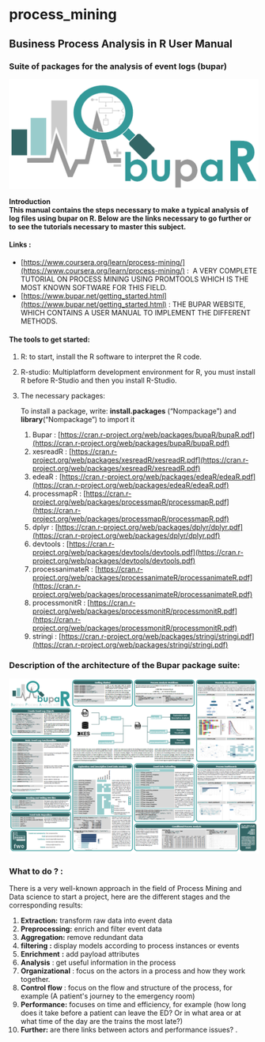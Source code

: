 # process_mining

<h2>Business Process Analysis in R User Manual</h2>


<h3>Suite of packages for the analysis of event logs (bupar)</h3>

![alt_text](images/Manuel-d0.png "image_tooltip")


**Introduction \
This manual contains the steps necessary to make a typical analysis of log files using bupar on R. Below are the links necessary to go further or to see the tutorials necessary to master this subject.**

<h4>Links :</h4>




*   [https://www.coursera.org/learn/process-mining/](https://www.coursera.org/learn/process-mining/) :  A VERY COMPLETE TUTORIAL ON PROCESS MINING USING PROMTOOLS WHICH IS THE MOST KNOWN SOFTWARE FOR THIS FIELD.
*   [https://www.bupar.net/getting_started.html](https://www.bupar.net/getting_started.html) : THE BUPAR WEBSITE, WHICH CONTAINS A USER MANUAL TO IMPLEMENT THE DIFFERENT METHODS.

<h4>The tools to get started:</h4>




1. R: to start, install the R software to interpret the R code.
2. R-studio: Multiplatform development environment for R, you must install R before R-Studio and then you install R-Studio.
3. The necessary packages:

    To install a package, write: **install.packages** (“Nompackage”) and **library**(“Nompackage”) to import it

    1. Bupar : [https://cran.r-project.org/web/packages/bupaR/bupaR.pdf](https://cran.r-project.org/web/packages/bupaR/bupaR.pdf)
    2. xesreadR : [https://cran.r-project.org/web/packages/xesreadR/xesreadR.pdf](https://cran.r-project.org/web/packages/xesreadR/xesreadR.pdf)
    3. edeaR : [https://cran.r-project.org/web/packages/edeaR/edeaR.pdf](https://cran.r-project.org/web/packages/edeaR/edeaR.pdf)
    4. processmapR : [https://cran.r-project.org/web/packages/processmapR/processmapR.pdf](https://cran.r-project.org/web/packages/processmapR/processmapR.pdf)
    5. dplyr : [https://cran.r-project.org/web/packages/dplyr/dplyr.pdf](https://cran.r-project.org/web/packages/dplyr/dplyr.pdf)
    6. devtools : [https://cran.r-project.org/web/packages/devtools/devtools.pdf](https://cran.r-project.org/web/packages/devtools/devtools.pdf)
    7. processanimateR : [https://cran.r-project.org/web/packages/processanimateR/processanimateR.pdf](https://cran.r-project.org/web/packages/processanimateR/processanimateR.pdf)
    8. processmonitR  : [https://cran.r-project.org/web/packages/processmonitR/processmonitR.pdf](https://cran.r-project.org/web/packages/processmonitR/processmonitR.pdf)
    9. stringi : [https://cran.r-project.org/web/packages/stringi/stringi.pdf](https://cran.r-project.org/web/packages/stringi/stringi.pdf)

<h3>Description of the architecture of the Bupar package suite:</h3>


![alt_text](images/Manuel-d1.png "image_tooltip")



<h3>What to do ? :</h3>


There is a very well-known approach in the field of Process Mining and Data science to start a project, here are the different stages and the corresponding results:



1. **Extraction:** transform raw data into event data
2. **Preprocessing:** enrich and filter event data
1. **Aggregation:**  remove redundant data
2. **filtering** **:** display models according to process instances or events
3. **Enrichment** **:**  add payload attributes
3. **Analysis** : get useful information in the process
1. **Organizational** : focus on the actors in a process and how they work together.
2. **Control flow** : focus on the flow and structure of the process, for example (A patient's journey to the emergency room)
3. **Performance:** focuses on time and efficiency, for example (how long does it take before a patient can leave the ED? Or in what area or at what time of the day are the trains the most late?)
4. **Further:** are there links between actors and performance issues? .

<!-- Docs to Markdown version 1.0β17 -->
